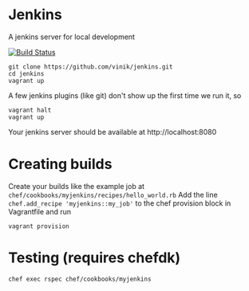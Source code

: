 # Jenkins
A jenkins server for local development

[![Build Status](https://travis-ci.org/vinik/jenkins.svg?branch=master)](https://travis-ci.org/vinik/jenkins)

```
git clone https://github.com/vinik/jenkins.git
cd jenkins
vagrant up
```

A few jenkins plugins (like git) don't show up the first time we run it, so
```
vagrant halt
vagrant up
```

Your jenkins server should be available at http://localhost:8080

# Creating builds

Create your builds like the example job at `chef/cookbooks/myjenkins/recipes/hello_world.rb`
Add the line `chef.add_recipe 'myjenkins::my_job'` to the chef provision block in Vagrantfile and run

```
vagrant provision
```


# Testing (requires chefdk)

```
chef exec rspec chef/cookbooks/myjenkins
```
